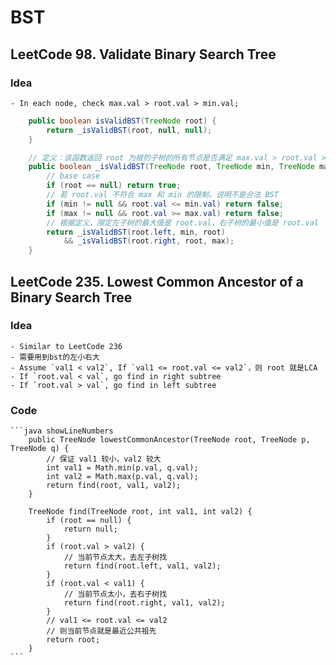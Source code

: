 # BST

## LeetCode 98. Validate Binary Search Tree
### Idea
    - In each node, check max.val > root.val > min.val;

```java showLineNumbers
    public boolean isValidBST(TreeNode root) {
        return _isValidBST(root, null, null);
    }

    // 定义：该函数返回 root 为根的子树的所有节点是否满足 max.val > root.val > min.val
    public boolean _isValidBST(TreeNode root, TreeNode min, TreeNode max) {
        // base case
        if (root == null) return true;
        // 若 root.val 不符合 max 和 min 的限制，说明不是合法 BST
        if (min != null && root.val <= min.val) return false;
        if (max != null && root.val >= max.val) return false;
        // 根据定义，限定左子树的最大值是 root.val，右子树的最小值是 root.val
        return _isValidBST(root.left, min, root) 
            && _isValidBST(root.right, root, max);
    }
```

## LeetCode 235. Lowest Common Ancestor of a Binary Search Tree
### Idea
    - Similar to LeetCode 236 
    - 需要用到bst的左小右大
    - Assume `val1 < val2`, If `val1 <= root.val <= val2`，则 root 就是LCA
    - If `root.val < val`, go find in right subtree
    - If `root.val > val`, go find in left subtree

### Code
    ```java showLineNumbers
        public TreeNode lowestCommonAncestor(TreeNode root, TreeNode p, TreeNode q) {
            // 保证 val1 较小，val2 较大
            int val1 = Math.min(p.val, q.val);
            int val2 = Math.max(p.val, q.val);
            return find(root, val1, val2);
        }

        TreeNode find(TreeNode root, int val1, int val2) {
            if (root == null) {
                return null;
            }
            if (root.val > val2) {
                // 当前节点太大，去左子树找
                return find(root.left, val1, val2);
            }
            if (root.val < val1) {
                // 当前节点太小，去右子树找
                return find(root.right, val1, val2);
            }
            // val1 <= root.val <= val2
            // 则当前节点就是最近公共祖先
            return root;
        }
    ```
